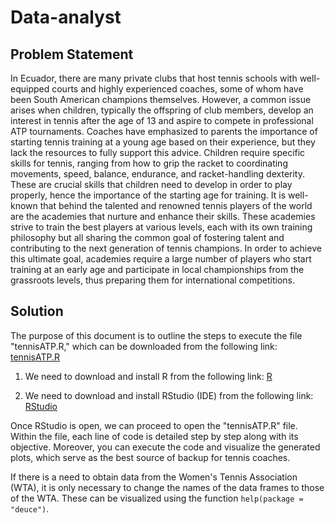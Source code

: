 # Data-analyst
## Problem Statement
In Ecuador, there are many private clubs that host tennis schools with well-equipped courts and highly experienced coaches, some of whom have been South American champions themselves. However, a common issue arises when children, typically the offspring of club members, develop an interest in tennis after the age of 13 and aspire to compete in professional ATP tournaments.
Coaches have emphasized to parents the importance of starting tennis training at a young age based on their experience, but they lack the resources to fully support this advice. Children require specific skills for tennis, ranging from how to grip the racket to coordinating movements, speed, balance, endurance, and racket-handling dexterity. These are crucial skills that children need to develop in order to play properly, hence the importance of the starting age for training.
It is well-known that behind the talented and renowned tennis players of the world are the academies that nurture and enhance their skills. These academies strive to train the best players at various levels, each with its own training philosophy but all sharing the common goal of fostering talent and contributing to the next generation of tennis champions. In order to achieve this ultimate goal, academies require a large number of players who start training at an early age and participate in local championships from the grassroots levels, thus preparing them for international competitions.
## Solution
The purpose of this document is to outline the steps to execute the file "tennisATP.R," which can be downloaded from the following link:
[tennisATP.R](https://github.com/libianitas/Data-analyst/edit/main/README.md)

1. We need to download and install R from the following link: 
   [R](https://cran.r-project.org/bin/windows/base/)

2. We need to download and install RStudio (IDE) from the following link:
   [RStudio](https://posit.co/download/rstudio-desktop/)

Once RStudio is open, we can proceed to open the "tennisATP.R" file. Within the file, each line of code is detailed step by step along with its objective. Moreover, you can execute the code and visualize the generated plots, which serve as the best source of backup for tennis coaches.

If there is a need to obtain data from the Women's Tennis Association (WTA), it is only necessary to change the names of the data frames to those of the WTA. These can be visualized using the function `help(package = "deuce")`.
